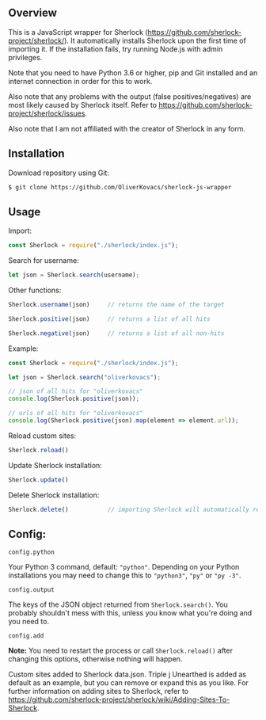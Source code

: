 
## Overview

This is a JavaScript wrapper for Sherlock (https://github.com/sherlock-project/sherlock/). It automatically installs Sherlock upon the first time of importing it. If the installation fails, try running Node.js with admin privileges.

Note that you need to have Python 3.6 or higher, pip and Git installed and an internet connection in order for this to work.

Also note that any problems with the output (false positives/negatives) are most likely caused by Sherlock itself. Refer to https://github.com/sherlock-project/sherlock/issues.

Also note that I am not affiliated with the creator of Sherlock in any form.


## Installation

Download repository using Git:
```bash
$ git clone https://github.com/OliverKovacs/sherlock-js-wrapper
```

## Usage

Import:
```js
const Sherlock = require("./sherlock/index.js");
```

Search for username:
```js
let json = Sherlock.search(username);
```

Other functions:
```js
Sherlock.username(json)     // returns the name of the target

Sherlock.positive(json)     // returns a list of all hits

Sherlock.negative(json)     // returns a list of all non-hits
```

Example:
```js
const Sherlock = require("./sherlock/index.js");

let json = Sherlock.search("oliverkovacs");

// json of all hits for "oliverkovacs"
console.log(Sherlock.positive(json));

// urls of all hits for "oliverkovacs"
console.log(Sherlock.positive(json).map(element => element.url));
```

Reload custom sites:
```js
Sherlock.reload()
```

Update Sherlock installation:
```js
Sherlock.update()
```

Delete Sherlock installation:
```js
Sherlock.delete()           // importing Sherlock will automatically reinstall it
```

## Config:


`config.python`

Your Python 3 command, default: `"python"`. Depending on your Python installations you may need to change this to `"python3"`, `"py"` or `"py -3"`.

`config.output`

The keys of the JSON object returned from `Sherlock.search()`. You probably shouldn't mess with this, unless you know what you're doing and you need to.

`config.add`

**Note:** You need to restart the process or call `Sherlock.reload()` after changing this options, otherwise nothing will happen.

Custom sites added to Sherlock data.json. Triple j Unearthed is added as default as an example, but you can remove or expand this as you like. For further information on adding sites to Sherlock, refer to https://github.com/sherlock-project/sherlock/wiki/Adding-Sites-To-Sherlock.

